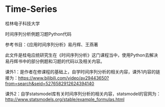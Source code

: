 # Time-Series

桂林电子科技大学

时间序列分析例题习题Python代码

参考书目：《应用时间序列分析》易丹辉、王燕著

此文件是桂电应统研究生在《时间序列分析》这门课程当中，使用Python去解决易丹辉书中的部分例题和习题的代码以及相关内容。

课外1：是作者在修课程的基础上，自学时间序列分析的相关内容，课外1内容的链接为：https://www.bilibili.com/video/av29443650?from=search&seid=5276582912624394140

课外2：自学statsmodel库有关时间序列分析的相关内容，statsmodel的官网为：http://www.statsmodels.org/stable/example_formulas.html

